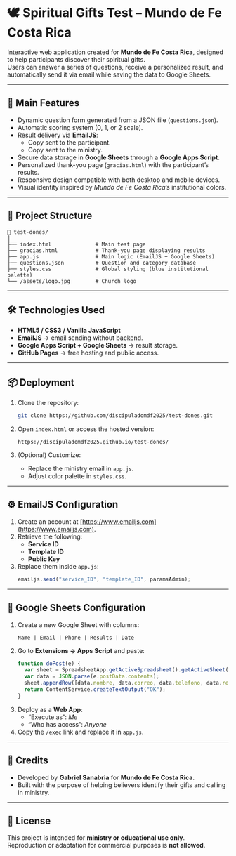 # 🕊️ Spiritual Gifts Test – Mundo de Fe Costa Rica

Interactive web application created for **Mundo de Fe Costa Rica**, designed to help participants discover their spiritual gifts.  
Users can answer a series of questions, receive a personalized result, and automatically send it via email while saving the data to Google Sheets.

---

## 🚀 Main Features

- Dynamic question form generated from a JSON file (`questions.json`).
- Automatic scoring system (0, 1, or 2 scale).
- Result delivery via **EmailJS**:
  - Copy sent to the participant.
  - Copy sent to the ministry.
- Secure data storage in **Google Sheets** through a **Google Apps Script**.
- Personalized thank-you page (`gracias.html`) with the participant’s results.
- Responsive design compatible with both desktop and mobile devices.
- Visual identity inspired by *Mundo de Fe Costa Rica*’s institutional colors.

---

## 🧩 Project Structure

```
📁 test-dones/
│
├── index.html              # Main test page
├── gracias.html            # Thank-you page displaying results
├── app.js                  # Main logic (EmailJS + Google Sheets)
├── questions.json          # Question and category database
├── styles.css              # Global styling (blue institutional palette)
└── /assets/logo.jpg        # Church logo
```

---

## 🛠️ Technologies Used

- **HTML5 / CSS3 / Vanilla JavaScript**
- **EmailJS** → email sending without backend.
- **Google Apps Script + Google Sheets** → result storage.
- **GitHub Pages** → free hosting and public access.

---

## 📦 Deployment

1. Clone the repository:
   ```bash
   git clone https://github.com/discipuladomdf2025/test-dones.git
   ```

2. Open `index.html` or access the hosted version:
   ```
   https://discipuladomdf2025.github.io/test-dones/
   ```

3. (Optional) Customize:
   - Replace the ministry email in `app.js`.
   - Adjust color palette in `styles.css`.

---

## ⚙️ EmailJS Configuration

1. Create an account at [https://www.emailjs.com](https://www.emailjs.com).  
2. Retrieve the following:
   - **Service ID**
   - **Template ID**
   - **Public Key**
3. Replace them inside `app.js`:
   ```js
   emailjs.send("service_ID", "template_ID", paramsAdmin);
   ```

---

## 🧾 Google Sheets Configuration

1. Create a new Google Sheet with columns:
   ```
   Name | Email | Phone | Results | Date
   ```
2. Go to **Extensions → Apps Script** and paste:
   ```js
   function doPost(e) {
     var sheet = SpreadsheetApp.getActiveSpreadsheet().getActiveSheet();
     var data = JSON.parse(e.postData.contents);
     sheet.appendRow([data.nombre, data.correo, data.telefono, data.resultados, new Date()]);
     return ContentService.createTextOutput("OK");
   }
   ```
3. Deploy as a **Web App**:
   - “Execute as”: *Me*
   - “Who has access”: *Anyone*
4. Copy the `/exec` link and replace it in `app.js`.

---

## 👥 Credits

- Developed by **Gabriel Sanabria** for **Mundo de Fe Costa Rica**.  
- Built with the purpose of helping believers identify their gifts and calling in ministry.

---

## 📄 License

This project is intended for **ministry or educational use only**.  
Reproduction or adaptation for commercial purposes is **not allowed**.
